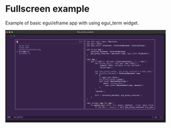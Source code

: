 # Fullscreen example

Example of basic egui/eframe app with using egui_term widget.

![screenshot](./assets/screenshot.png)
